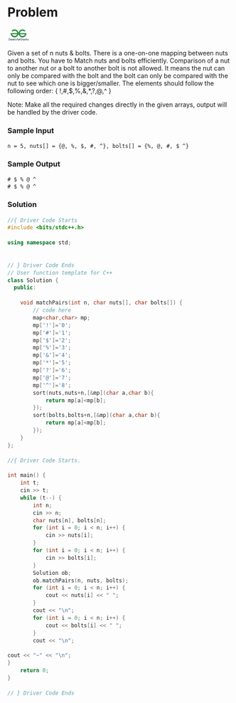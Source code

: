 # Problem
<a href="https://www.geeksforgeeks.org/problems/nuts-and-bolts-problem0431/1">
  <img src="../lib/gfg-logo.png" width="50"/>
</a>

Given a set of n nuts & bolts. There is a one-on-one mapping between nuts and bolts. You have to Match nuts and bolts efficiently. Comparison of a nut to another nut or a bolt to another bolt is not allowed. It means the nut can only be compared with the bolt and the bolt can only be compared with the nut to see which one is bigger/smaller.
The elements should follow the following order: { !,#,$,%,&,*,?,@,^ }

Note: Make all the required changes directly in the given arrays, output will be handled by the driver code.

### Sample Input
```
n = 5, nuts[] = {@, %, $, #, ^}, bolts[] = {%, @, #, $ ^}
```
### Sample Output
```
# $ % @ ^
# $ % @ ^
```

### Solution
```cpp
//{ Driver Code Starts
#include <bits/stdc++.h>

using namespace std;


// } Driver Code Ends
// User function template for C++
class Solution {
  public:

    void matchPairs(int n, char nuts[], char bolts[]) {
        // code here
        map<char,char> mp;
        mp['!']='0';
        mp['#']='1';
        mp['$']='2';
        mp['%']='3';
        mp['&']='4';
        mp['*']='5';
        mp['?']='6';
        mp['@']='7';
        mp['^']='8';
        sort(nuts,nuts+n,[&mp](char a,char b){
            return mp[a]<mp[b];
        });
        sort(bolts,bolts+n,[&mp](char a,char b){
            return mp[a]<mp[b];
        });
    }
};

//{ Driver Code Starts.

int main() {
    int t;
    cin >> t;
    while (t--) {
        int n;
        cin >> n;
        char nuts[n], bolts[n];
        for (int i = 0; i < n; i++) {
            cin >> nuts[i];
        }
        for (int i = 0; i < n; i++) {
            cin >> bolts[i];
        }
        Solution ob;
        ob.matchPairs(n, nuts, bolts);
        for (int i = 0; i < n; i++) {
            cout << nuts[i] << " ";
        }
        cout << "\n";
        for (int i = 0; i < n; i++) {
            cout << bolts[i] << " ";
        }
        cout << "\n";
    
cout << "~" << "\n";
}
    return 0;
}

// } Driver Code Ends
```
